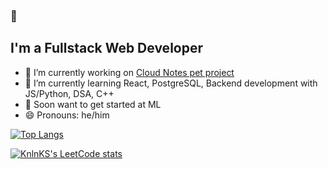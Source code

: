### 👋

## I'm a Fullstack Web Developer

- 🔭 I’m currently working on [Cloud Notes pet project](https://github.com/ssh319/cloud_notes)
- 🌱 I’m currently learning React, PostgreSQL, Backend development with JS/Python, DSA, C++
- 🤔 Soon want to get started at ML
- 😄 Pronouns: he/him


[![Top Langs](https://github-readme-stats.vercel.app/api/top-langs/?username=ssh319)](https://github.com/anuraghazra/github-readme-stats)

[![KnlnKS's LeetCode stats](https://leetcode-stats-six.vercel.app/api?username=ssh319&theme=dark)](https://github.com/KnlnKS/leetcode-stats)
